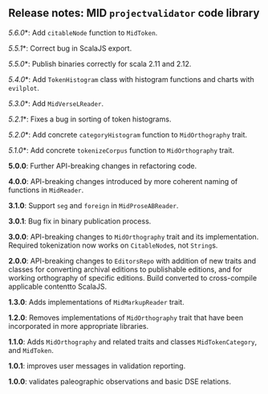 ## Release notes: MID   `projectvalidator` code library

*5.6.0**: Add `citableNode` function to `MidToken`.


*5.5.1**:  Correct bug in ScalaJS export.


*5.5.0**: Publish binaries correctly for scala 2.11 and 2.12.


*5.4.0**:  Add `TokenHistogram` class with histogram functions and charts with `evilplot`.


*5.3.0**:  Add `MidVerseLReader`.


*5.2.1**:  Fixes a bug in sorting of token histograms.

*5.2.0**: Add concrete `categoryHistogram` function to `MidOrthography` trait.

*5.1.0**: Add concrete `tokenizeCorpus` function to `MidOrthography` trait.

**5.0.0**: Further API-breaking changes in refactoring code.

**4.0.0**:  API-breaking changes introduced by more coherent naming of functions in `MidReader`.

**3.1.0**:  Support `seg` and `foreign` in `MidProseABReader`.

**3.0.1**:   Bug fix in binary publication process.

**3.0.0**:  API-breaking changes to `MidOrthography` trait and its implementation. Required tokenization now works on `CitableNode`s, not `String`s.

**2.0.0**: API-breaking changes to `EditorsRepo` with addition of new traits and classes for converting archival editions to publishable editions, and for working orthography of specific editions.  Build converted to cross-compile applicable contentto ScalaJS.

**1.3.0**: Adds implementations of `MidMarkupReader` trait.

**1.2.0**: Removes implementations of `MidOrthography` trait that have been incorporated in more appropriate libraries.

**1.1.0**: Adds `MidOrthography` and related traits and classes `MidTokenCategory`, and `MidToken`.

**1.0.1**:  improves user messages in validation reporting.

**1.0.0**:  validates paleographic observations and basic DSE relations.
